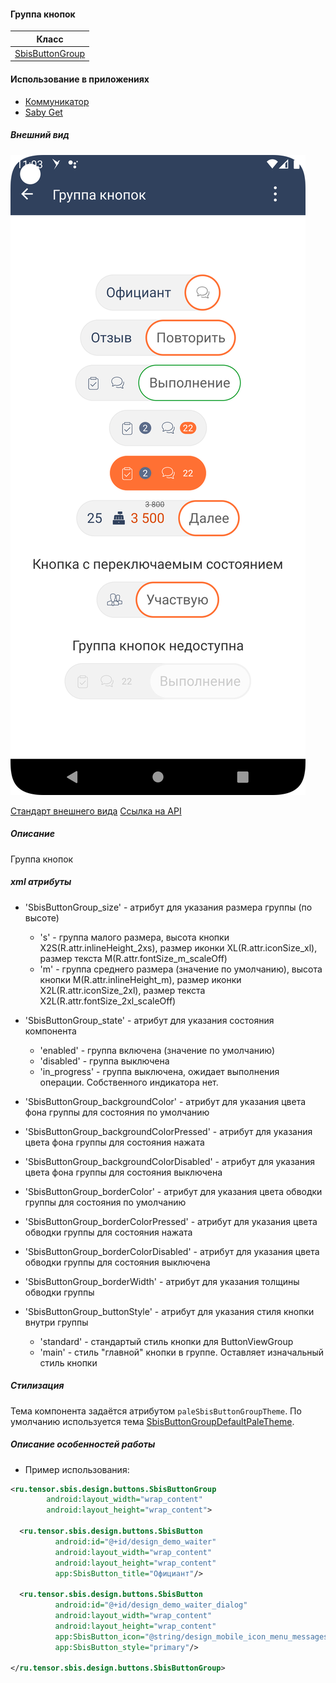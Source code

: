 #### Группа кнопок

|Класс|
|-----|
|[SbisButtonGroup](src/main/java/ru/tensor/sbis/design/buttons/SbisButtonGroup.kt)|

#### Использование в приложениях

- [Коммуникатор](https://git.sbis.ru/mobileworkspace/apps/droid/communicator)
- [Saby Get](https://git.sbis.ru/mobileworkspace/apps/droid/sabyget)

##### Внешний вид

![SbisButtonGroup в Design-demo](doc_resources/sbis_button_group.png)

[Стандарт внешнего вида](http://axure.tensor.ru/MobileStandart8/#p=%D0%BA%D0%BD%D0%BE%D0%BF%D0%BA%D0%B8&g=1)
[Ссылка на API](https://n.sbis.ru/article/be90af72-5c43-4362-9584-aa564aceec05#toc_440dbe47-ca27-4285-9cfb-e4a315cc10ad)

##### Описание

Группа кнопок

##### xml атрибуты

- 'SbisButtonGroup_size' - атрибут для указания размера группы (по высоте)
    - 's' - группа малого размера, высота кнопки X2S(R.attr.inlineHeight_2xs), размер иконки XL(R.attr.iconSize_xl), размер текста M(R.attr.fontSize_m_scaleOff)
    - 'm' - группа среднего размера (значение по умолчанию), высота кнопки M(R.attr.inlineHeight_m), размер иконки X2L(R.attr.iconSize_2xl), размер текста X2L(R.attr.fontSize_2xl_scaleOff)

- 'SbisButtonGroup_state' - атрибут для указания состояния компонента
    - 'enabled' - группа включена (значение по умолчанию)
    - 'disabled' - группа выключена
    - 'in_progress' - группа выключена, ожидает выполнения операции. Собственного индикатора нет.

- 'SbisButtonGroup_backgroundColor' - атрибут для указания цвета фона группы для состояния по умолчанию

- 'SbisButtonGroup_backgroundColorPressed' - атрибут для указания цвета фона группы для состояния нажата

- 'SbisButtonGroup_backgroundColorDisabled' - атрибут для указания цвета фона группы для состояния выключена

- 'SbisButtonGroup_borderColor' - атрибут для указания цвета обводки группы для состояния по умолчанию

- 'SbisButtonGroup_borderColorPressed' - атрибут для указания цвета обводки группы для состояния нажата

- 'SbisButtonGroup_borderColorDisabled' - атрибут для указания цвета обводки группы для состояния выключена

- 'SbisButtonGroup_borderWidth' - атрибут для указания толщины обводки группы

- 'SbisButtonGroup_buttonStyle' - атрибут для указания стиля кнопки внутри группы
    - 'standard' - стандартый стиль кнопки для ButtonViewGroup
    - 'main' - стиль "главной" кнопки в группе. Оставляет изначальный стиль кнопки

##### Стилизация

Тема компонента задаётся атрибутом `paleSbisButtonGroupTheme`. По умолчанию используется
тема [SbisButtonGroupDefaultPaleTheme](src/main/res/values/theme_sbis_button_group.xml).

##### Описание особенностей работы

- Пример использования:
```xml
<ru.tensor.sbis.design.buttons.SbisButtonGroup
        android:layout_width="wrap_content"
        android:layout_height="wrap_content">

  <ru.tensor.sbis.design.buttons.SbisButton
          android:id="@+id/design_demo_waiter"
          android:layout_width="wrap_content"
          android:layout_height="wrap_content"
          app:SbisButton_title="Официант"/>

  <ru.tensor.sbis.design.buttons.SbisButton
          android:id="@+id/design_demo_waiter_dialog"
          android:layout_width="wrap_content"
          android:layout_height="wrap_content"
          app:SbisButton_icon="@string/design_mobile_icon_menu_messages"
          app:SbisButton_style="primary"/>

</ru.tensor.sbis.design.buttons.SbisButtonGroup>
```
